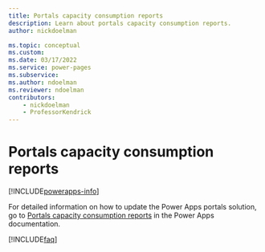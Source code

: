 ```yaml
---
title: Portals capacity consumption reports
description: Learn about portals capacity consumption reports.
author: nickdoelman

ms.topic: conceptual
ms.custom: 
ms.date: 03/17/2022
ms.service: power-pages
ms.subservice: 
ms.author: ndoelman
ms.reviewer: ndoelman
contributors:
    - nickdoelman
    - ProfessorKendrick
---
```


# Portals capacity consumption reports


[!INCLUDE[powerapps-info](../includes/cc-powerapps-info.md)]

For detailed information on how to update the Power Apps portals solution, go to [Portals capacity consumption reports](/powerapps/maker/portals/admin/portal-consumption-reports) in the Power Apps documentation.

[!INCLUDE[faq](../includes/cc-faqs.md)]
